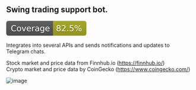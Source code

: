 ## Swing trading support bot.  
![Code Coverage](https://raw.githubusercontent.com/lelsaesser/tradebot/main/.github/badges/badge-coverage.svg?sanitize=true)

Integrates into several APIs and sends notifications and updates to Telegram chats.

Stock market and price data from Finnhub.io (https://finnhub.io/)  
Crypto market and price data by CoinGecko (https://www.coingecko.com/)  

<img width="710" alt="image" src="https://github.com/user-attachments/assets/edd8f7a4-0ef5-4cf5-9e45-2338eb02dc24" />
